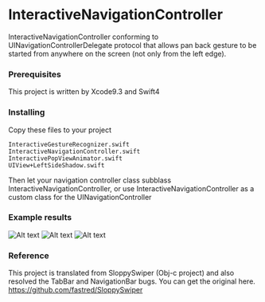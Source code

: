 # InteractiveNavigationController
InteractiveNavigationController conforming to UINavigationControllerDelegate protocol that allows pan back gesture to be started from anywhere on the screen (not only from the left edge).<br>

### Prerequisites 
This project is written by Xcode9.3 and Swift4

### Installing

Copy these files to your project

```
InteractiveGestureRecognizer.swift
InteractiveNavigationController.swift
InteractivePopViewAnimator.swift
UIView+LeftSideShadow.swift
```

Then let your navigation controller class subblass InteractiveNavigationController, or use InteractiveNavigationController as a custom class for the UINavigationController

### Example results

![Alt text](https://cdn-images-1.medium.com/max/800/1*nOpkOfMs68McOHqcJDssAA.gif?raw=true "Interactive navigation controller")
![Alt text](https://cdn-images-1.medium.com/max/800/1*-CyKaN2Zan_PAiWmgFVnhw.gif?raw=true "Interactive navigation controller")
![Alt text](https://cdn-images-1.medium.com/max/800/1*AlL6p3O__wqCR1YLsyo7fg.gif?raw=true "Interactive navigation controller")

### Reference

This project is translated from SloppySwiper (Obj-c project) and also resolved the TabBar and NavigationBar bugs. You can get the original here. https://github.com/fastred/SloppySwiper
